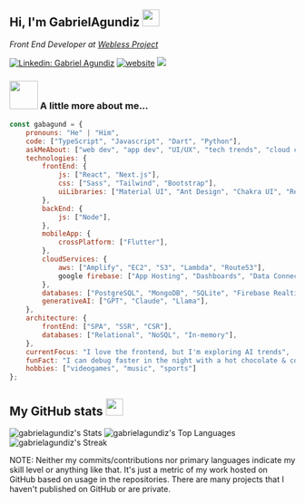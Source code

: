 <h2> Hi, I'm GabrielAgundiz <img src="https://emojis.slackmojis.com/emojis/images/1697091850/70723/penguinq.gif?1697091850" width="30"/> </h2>

<p> <em> Front End Developer at <a href="https://weblessproject.com"> Webless Project</a> </em> </p>

[![Linkedin: Gabriel Agundiz](https://img.shields.io/badge/-Gabriel%20Agundiz-blue?style=flat-square&logo=Linkedin&logoColor=white)](https://www.linkedin.com/in/gabriel-agundiz/)
[![website](https://img.shields.io/badge/Website-46a2f1.svg?&style=flat-square&logo=Google-Chrome&logoColor=white)](https://gabrielagundiz.com/)
![](https://gabrielagundiz.com)



### <img src="https://media.giphy.com/media/vuPffhfwHawZq/giphy.gif?cid=ecf05e47o8re1jpspk0vsnu6oaxma4dlgu1q67o749ibcdzn&ep=v1_gifs_search&rid=giphy.gif&ct=g" width="50"> A little more about me...  

```javascript
const gabagund = {
    pronouns: "He" | "Him",
    code: ["TypeScript", "Javascript", "Dart", "Python"],
    askMeAbout: ["web dev", "app dev", "UI/UX", "tech trends", "cloud computing", "AI"],
    technologies: {
        frontEnd: {
            js: ["React", "Next.js"],
            css: ["Sass", "Tailwind", "Bootstrap"],
            uiLibraries: ["Material UI", "Ant Design", "Chakra UI", "React Bootstrap"],
        },
        backEnd: {
            js: ["Node"],
        },
        mobileApp: {
            crossPlatform: ["Flutter"],
        },
        cloudServices: {
            aws: ["Amplify", "EC2", "S3", "Lambda", "Route53"],
            google firebase: ["App Hosting", "Dashboards", "Data Connect", "Storage"],
        },
        databases: ["PostgreSQL", "MongoDB", "SQLite", "Firebase Realtime DB"],
        generativeAI: ["GPT", "Claude", "Llama"],
    },
    architecture: {
        frontEnd: ["SPA", "SSR", "CSR"],
        databases: ["Relational", "NoSQL", "In-memory"],
    },
    currentFocus: "I love the frontend, but I'm exploring AI trends",
    funFact: "I can debug faster in the night with a hot chocolate & cookies in hand!",
    hobbies: ["videogames", "music", "sports"]
};
```
<h2> My GitHub stats  <img src="https://emojis.slackmojis.com/emojis/images/1702960994/82884/c_penguinq.gif?1702960994" width="30"/> </h2>

![gabrielagundiz's Stats](https://github-readme-stats.vercel.app/api?username=gabrielagundiz&theme=synthwave&show_icons=true&hide_border=true&count_private=true)
![gabrielagundiz's Top Languages](https://github-readme-stats.vercel.app/api/top-langs/?username=gabrielagundiz&theme=synthwave&show_icons=true&hide_border=true&layout=compact)
![gabrielagundiz's Streak](https://github-readme-streak-stats.herokuapp.com/?user=gabrielagundiz&theme=synthwave&hide_border=true)


<p>NOTE: Neither my commits/contributions nor primary languages ​​indicate my skill level or anything like that. It's just a metric of my work hosted on GitHub based on usage in the repositories. There are many projects that I haven't published on GitHub or are private.</p>